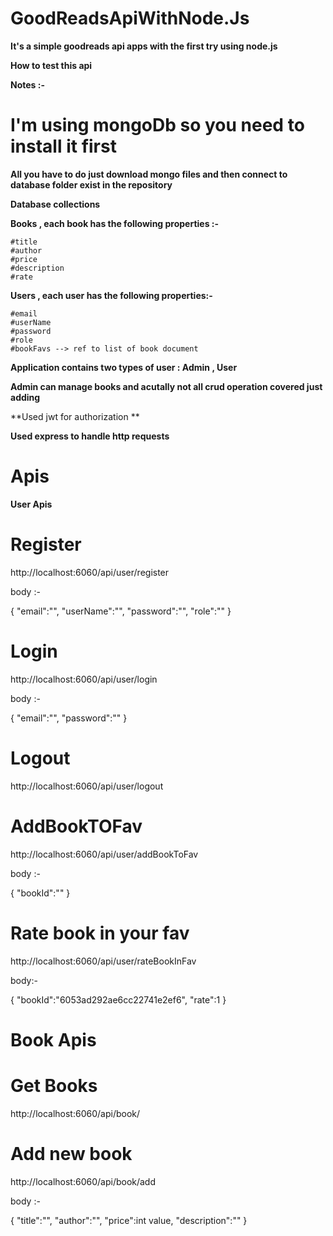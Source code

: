 # GoodReadsApiWithNode.Js

**It's a simple goodreads api apps with the first try using node.js**

**How to test this api**

**Notes :-**

# I'm using mongoDb so you need to install it first 

**All you have to do just download mongo files and then connect to database folder exist in the repository**

**Database collections**

**Books , each book has the following properties :-**

    #title
    #author
    #price
    #description
    #rate
    
**Users , each user has the following properties:-**
  
    #email
    #userName
    #password
    #role
    #bookFavs --> ref to list of book document
    
 **Application contains two types of user : Admin , User**
 
 **Admin can manage books and acutally not all crud operation covered just adding**
 
 **Used jwt for authorization **
 
 **Used express to handle http requests**
 
 # Apis 
 
 **User Apis**
 
 # **Register**
 
 http://localhost:6060/api/user/register
 
 body :- 
 
 {
    "email":"",
    "userName":"",
    "password":"",
    "role":""
}

# **Login**

http://localhost:6060/api/user/login


body :- 


{
    "email":"",
    "password":""
}

# Logout

http://localhost:6060/api/user/logout

# AddBookTOFav

http://localhost:6060/api/user/addBookToFav

body :- 

{
    "bookId":""
}

# Rate book in your fav

http://localhost:6060/api/user/rateBookInFav

body:- 

{
    "bookId":"6053ad292ae6cc22741e2ef6",
    "rate":1
}

# Book Apis

# Get Books 

http://localhost:6060/api/book/


# Add new book

http://localhost:6060/api/book/add

body :- 

{
    "title":"",
    "author":"",
    "price":int value,
    "description":""
}
 
